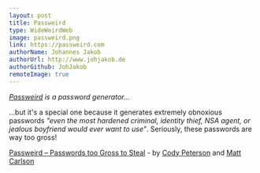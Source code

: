 ```yaml
---
layout: post
title: Passweird
type: WideWeirdWeb
image: passweird.png
link: https://passweird.com
authorName: Johannes Jakob
authorUrl: http://www.johjakob.de
authorGithub: JohJakob
remoteImage: true
---
```


_[Passweird](https://passweird.com) is a password generator..._

...but it's a special one because it generates extremely obnoxious passwords _"even the most hardened criminal, identity thief, NSA agent, or jealous boyfriend would ever want to use"_. Seriously, these passwords are way too gross!

[Passweird – Passwords too Gross to Steal](https://passweird.com) - by [Cody Peterson](http://humanshapes.co) and [Matt Carlson](http://plaidmtn.com)
